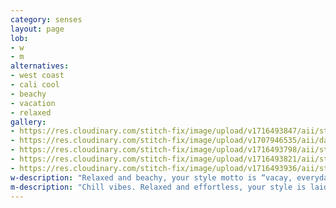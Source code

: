 ```yaml
---
category: senses
layout: page
lob:
- w
- m
alternatives:
- west coast
- cali cool	
- beachy
- vacation
- relaxed
gallery: 
- https://res.cloudinary.com/stitch-fix/image/upload/v1716493847/aii/style_shuffle/May_2024/2023-04-19_Set_A_W_OLD_v10_1x1.jpg
- https://res.cloudinary.com/stitch-fix/image/upload/v1707946535/aii/da_refresh/US_Womens_FixSpring24/2023-12-21_W_OLD_A26_00573_1x1.jpg
- https://res.cloudinary.com/stitch-fix/image/upload/v1716493798/aii/style_shuffle/May_2024/2023-02-15_Set_A_W_OLD_V2_1x1.jpg
- https://res.cloudinary.com/stitch-fix/image/upload/v1716493821/aii/style_shuffle/May_2024/2023-03-22_Set_A_W_OLD_v6_1x1.jpg
- https://res.cloudinary.com/stitch-fix/image/upload/v1716493936/aii/style_shuffle/May_2024/2024-04-15_W_OLD_R03_00061_1x1.jpg
w-description: "Relaxed and beachy, your style motto is “vacay, everyday.” You’re into breezy shapes and fabrics with a west coast vibe."
m-description: "Chill vibes. Relaxed and effortless, your style is laid back with a west-coast feel."
---
```


